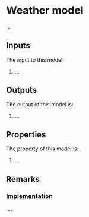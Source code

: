 # Weather model

...


## Inputs
The input to this model:

1. ...


## Outputs
The output of this model is:

1. ...

## Properties
The property of this model is:

1. ...

## Remarks

### Implementation

....